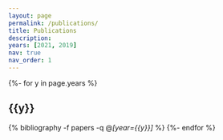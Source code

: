 ```yaml
---
layout: page
permalink: /publications/
title: Publications
description: 
years: [2021, 2019]
nav: true
nav_order: 1
---
```

<!-- _pages/publications.md -->

<head>
<meta name="robots" content="noindex">
</head>

<div class="publications">
  
  {%- for y in page.years %}
    <h2 class="year">{{y}}</h2>
    {% bibliography -f papers -q @*[year={{y}}]* %}
  {%- endfor %}

</div>


